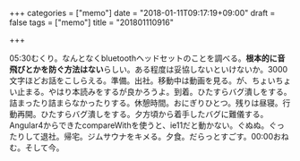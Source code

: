 +++
categories = ["memo"]
date = "2018-01-11T09:17:19+09:00"
draft = false
tags = ["memo"]
title = "201801110916"

+++

05:30むくり。なんとなくbluetoothヘッドセットのことを調べる。**根本的に音飛びとかを防ぐ方法はない**らしい。ある程度は妥協しないといけないか。3000文字ほどお話をこしらえる。準備。出社。移動中は動画を見る。が、ちょいちょい止まる。やはり本読みをするが良かろうよ。到着。ひたすらバグ潰しをする。詰まったり詰まらなかったりする。休憩時間。おにぎりひとつ。残りは昼寝。行動再開。ひたすらバグ潰しをする。夕方頃から着手したバグに難儀する。Angular4からできたcompareWithを使うと、ie11だと動かない。ぐぬぬ。ぐったりして退社。帰宅。ジムサウナをキメる。夕食。だらっとすごす。00:00おねむ。そして今。
